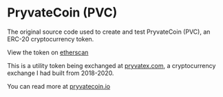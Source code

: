 # PryvateCoin (PVC)

The original source code used to create and test PryvateCoin (PVC), an ERC-20 cryptocurrency token.

View the token on [etherscan](https://etherscan.io/token/0xf91ee8732fa50a71c63cc677ac72e3afb29c6b35#readContract)

This is a utility token being exchanged at [pryvatex.com](https://pryvatex.com), a cryptocurrency exchange I had built from 2018-2020.

You can read more at [pryvatecoin.io](https://pryvatecoin.io)

